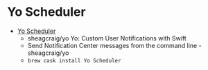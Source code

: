 # Yo Scheduler
- [Yo Scheduler](https://github.com/sheagcraig/yo)
  -  sheagcraig/yo Yo: Custom User Notifications with Swift
  - Send Notification Center messages from the command line - sheagcraig/yo
  - `brew cask install Yo Scheduler`
